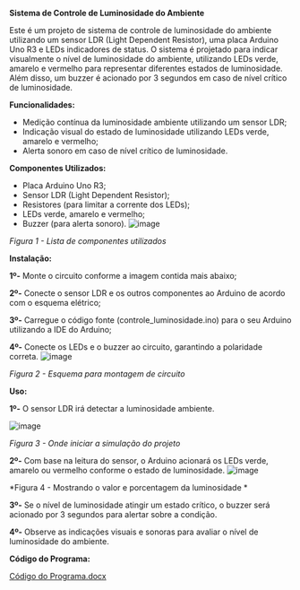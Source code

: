 **Sistema de Controle de Luminosidade do Ambiente**


  Este é um projeto de sistema de controle de luminosidade do ambiente utilizando um sensor LDR (Light Dependent Resistor), uma placa Arduino Uno R3 e LEDs indicadores de status. O sistema é projetado para indicar visualmente o nível de luminosidade do ambiente, utilizando LEDs verde, amarelo e vermelho para representar diferentes estados de luminosidade. Além disso, um buzzer é acionado por 3 segundos em caso de nível crítico de luminosidade.


**Funcionalidades:**

- Medição contínua da luminosidade ambiente utilizando um sensor LDR;
- Indicação visual do estado de luminosidade utilizando LEDs verde, amarelo e vermelho;
- Alerta sonoro em caso de nível crítico de luminosidade.


**Componentes Utilizados:**
- Placa Arduino Uno R3;
-	Sensor LDR (Light Dependent Resistor);
-	Resistores (para limitar a corrente dos LEDs);
-	LEDs verde, amarelo e vermelho;
-	Buzzer (para alerta sonoro).
  ![image](https://github.com/gvqsilva/CP1-Edge-Computing/assets/110639916/c431f9ab-4428-4084-a8c0-479cf7790dee)

*Figura 1 - Lista de componentes utilizados*


**Instalação:**

**1º-** Monte o circuito conforme a imagem contida mais abaixo;

**2º-** Conecte o sensor LDR e os outros componentes ao Arduino de acordo com o esquema elétrico;

**3º-** Carregue o código fonte (controle_luminosidade.ino) para o seu Arduino utilizando a IDE do Arduino;

**4º-** Conecte os LEDs e o buzzer ao circuito, garantindo a polaridade correta.
![image](https://github.com/gvqsilva/CP1-Edge-Computing/assets/110639916/5091f683-f54b-4535-a3be-0b0084673d49)

*Figura 2 - Esquema para montagem de circuito*


**Uso:**



**1º-** O sensor LDR irá detectar a luminosidade ambiente.

![image](https://github.com/gvqsilva/CP1-Edge-Computing/assets/110639916/6c533726-7950-4f31-bc49-076519c88e7a)

*Figura 3 - Onde iniciar a simulação do projeto*





**2º-** Com base na leitura do sensor, o Arduino acionará os LEDs verde, amarelo ou vermelho conforme o estado de luminosidade.
![image](https://github.com/gvqsilva/CP1-Edge-Computing/assets/110639916/af91e99b-86f1-44ec-a8ec-637cdd4f9c6d)

*Figura 4 - Mostrando o valor e porcentagem da luminosidade *





**3º-** Se o nível de luminosidade atingir um estado crítico, o buzzer será acionado por 3 segundos para alertar sobre a condição.

**4º-** Observe as indicações visuais e sonoras para avaliar o nível de luminosidade do ambiente.

**Código do Programa:**

[Código do Programa.docx](https://github.com/gvqsilva/CP1-Edge-Computing/files/14961655/Codigo.do.Programa.docx)
